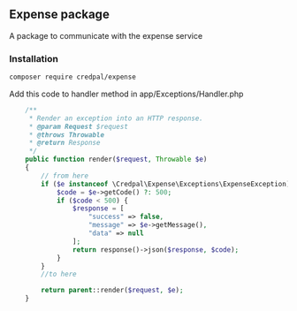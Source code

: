## Expense package
A package to communicate with the expense service

### Installation

```bash
composer require credpal/expense
```
Add this code to handler method in app/Exceptions/Handler.php
```php
    /**
     * Render an exception into an HTTP response.
     * @param Request $request
     * @throws Throwable
     * @return Response
     */
    public function render($request, Throwable $e)
    {
        // from here
        if ($e instanceof \Credpal\Expense\Exceptions\ExpenseException) {
            $code = $e->getCode() ?: 500;
            if ($code < 500) {
                $response = [
                    "success" => false,
                    "message" => $e->getMessage(),
                    "data" => null
                ];
                return response()->json($response, $code);
            }
        }
        //to here

        return parent::render($request, $e);
    }
```

